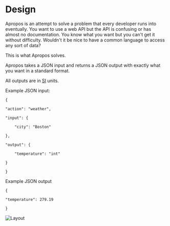 # Design
Apropos is an attempt to solve a problem that every developer runs into eventually. You want to use a web API but the API is confusing or has almost no documentation.
You know what you want but you can't get it without difficulty. Wouldn't it be nice to have a common language to access any sort of data?

This is what Apropos solves.

Apropos takes a JSON input and returns a JSON output with exactly what you want in a standard format.

All outputs are in [SI](https://en.wikipedia.org/wiki/International_System_of_Units) units.

Example JSON input:

    {

    "action": "weather",

    "input": {

        "city": "Boston"

    },

    "output": {

        "temperature": "int"

    }

    }

Example JSON output

    {

    "temperature": 279.19

    }


![Layout](http://i.imgur.com/a9DR1pk.png)
